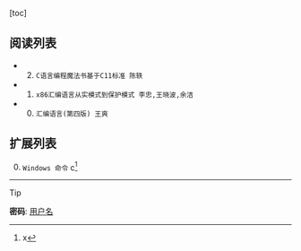 [toc]
    

## 阅读列表

- 2. `C语言编程魔法书基于C11标准 陈轶`  
- 1. `x86汇编语言从实模式到保护模式 李忠,王晓波,余洁`  
- 0. `汇编语言(第四版) 王爽`  
    
## 扩展列表

0. `Windows 命令`  c[^1]
    
[^1]: x  
***  
> [!TIP]
> **密码**: [用户名](https://github.com/wjshan0808)   

